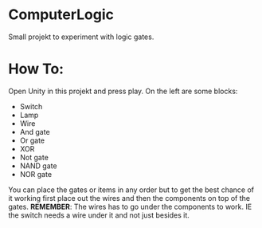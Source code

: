 # ComputerLogic

Small projekt to experiment with logic gates.

# How To:

Open Unity in this projekt and press play.
On the left are some blocks:
- Switch
- Lamp
- Wire
- And gate
- Or gate
- XOR
- Not gate
- NAND gate
- NOR gate

You can place the gates or items in any order but to get the best chance of it working first place out the wires and then the components on top of the gates.
__REMEMBER__: The wires has to go under the components to work. IE the switch needs a wire under it and not just besides it.

